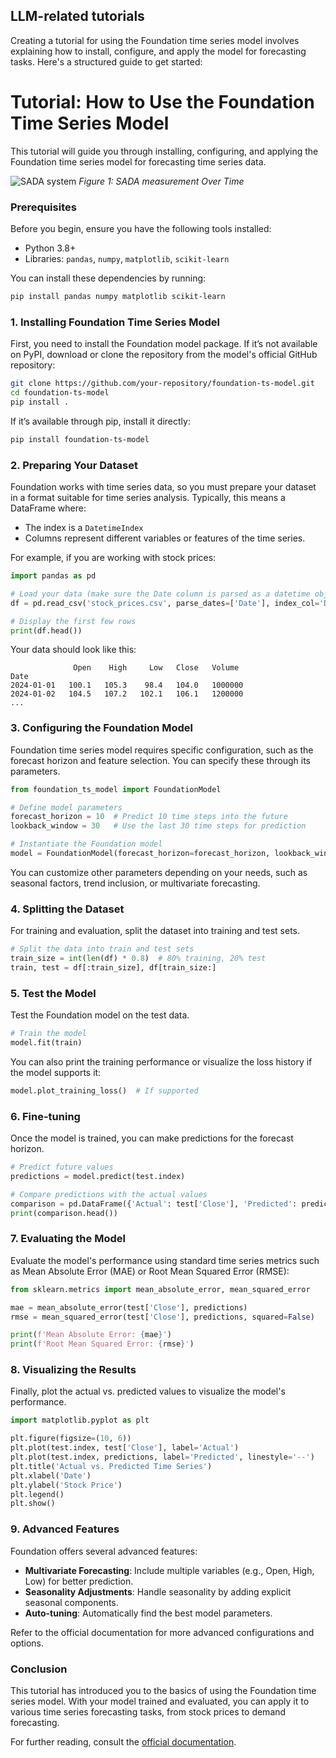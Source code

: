 ## LLM-related tutorials

Creating a tutorial for using the Foundation time series model involves explaining how to install, configure, and apply the model for forecasting tasks. Here's a structured guide to get started:

# Tutorial: How to Use the Foundation Time Series Model

This tutorial will guide you through installing, configuring, and applying the Foundation time series model for forecasting time series data.

![SADA system](path_to_image/.png)
*Figure 1: SADA measurement Over Time*

### Prerequisites
Before you begin, ensure you have the following tools installed:
- Python 3.8+
- Libraries: `pandas`, `numpy`, `matplotlib`, `scikit-learn`

You can install these dependencies by running:

```bash
pip install pandas numpy matplotlib scikit-learn
```

### 1. Installing Foundation Time Series Model

First, you need to install the Foundation model package. If it’s not available on PyPI, download or clone the repository from the model's official GitHub repository:

```bash
git clone https://github.com/your-repository/foundation-ts-model.git
cd foundation-ts-model
pip install .
```

If it’s available through pip, install it directly:
```bash
pip install foundation-ts-model
```

### 2. Preparing Your Dataset

Foundation works with time series data, so you must prepare your dataset in a format suitable for time series analysis. Typically, this means a DataFrame where:
- The index is a `DatetimeIndex`
- Columns represent different variables or features of the time series.

For example, if you are working with stock prices:
```python
import pandas as pd

# Load your data (make sure the Date column is parsed as a datetime object)
df = pd.read_csv('stock_prices.csv', parse_dates=['Date'], index_col='Date')

# Display the first few rows
print(df.head())
```

Your data should look like this:
```
              Open    High     Low   Close   Volume
Date
2024-01-01   100.1   105.3    98.4   104.0   1000000
2024-01-02   104.5   107.2   102.1   106.1   1200000
...
```

### 3. Configuring the Foundation Model

Foundation time series model requires specific configuration, such as the forecast horizon and feature selection. You can specify these through its parameters.

```python
from foundation_ts_model import FoundationModel

# Define model parameters
forecast_horizon = 10  # Predict 10 time steps into the future
lookback_window = 30   # Use the last 30 time steps for prediction

# Instantiate the Foundation model
model = FoundationModel(forecast_horizon=forecast_horizon, lookback_window=lookback_window)
```

You can customize other parameters depending on your needs, such as seasonal factors, trend inclusion, or multivariate forecasting.

### 4. Splitting the Dataset

For training and evaluation, split the dataset into training and test sets.

```python
# Split the data into train and test sets
train_size = int(len(df) * 0.8)  # 80% training, 20% test
train, test = df[:train_size], df[train_size:]
```

### 5. Test the Model

Test the Foundation model on the test data.

```python
# Train the model
model.fit(train)
```

You can also print the training performance or visualize the loss history if the model supports it:
```python
model.plot_training_loss()  # If supported
```

### 6. Fine-tuning 

Once the model is trained, you can make predictions for the forecast horizon.

```python
# Predict future values
predictions = model.predict(test.index)

# Compare predictions with the actual values
comparison = pd.DataFrame({'Actual': test['Close'], 'Predicted': predictions})
print(comparison.head())
```

### 7. Evaluating the Model

Evaluate the model's performance using standard time series metrics such as Mean Absolute Error (MAE) or Root Mean Squared Error (RMSE):

```python
from sklearn.metrics import mean_absolute_error, mean_squared_error

mae = mean_absolute_error(test['Close'], predictions)
rmse = mean_squared_error(test['Close'], predictions, squared=False)

print(f'Mean Absolute Error: {mae}')
print(f'Root Mean Squared Error: {rmse}')
```

### 8. Visualizing the Results

Finally, plot the actual vs. predicted values to visualize the model's performance.

```python
import matplotlib.pyplot as plt

plt.figure(figsize=(10, 6))
plt.plot(test.index, test['Close'], label='Actual')
plt.plot(test.index, predictions, label='Predicted', linestyle='--')
plt.title('Actual vs. Predicted Time Series')
plt.xlabel('Date')
plt.ylabel('Stock Price')
plt.legend()
plt.show()
```

### 9. Advanced Features

Foundation offers several advanced features:
- **Multivariate Forecasting**: Include multiple variables (e.g., Open, High, Low) for better prediction.
- **Seasonality Adjustments**: Handle seasonality by adding explicit seasonal components.
- **Auto-tuning**: Automatically find the best model parameters.

Refer to the official documentation for more advanced configurations and options.

### Conclusion

This tutorial has introduced you to the basics of using the Foundation time series model. With your model trained and evaluated, you can apply it to various time series forecasting tasks, from stock prices to demand forecasting.

For further reading, consult the [official documentation](https://link-to-foundation-docs.com).
